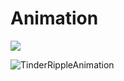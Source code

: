 # Animation

![](https://github.com/zdrjsonn/Animation/blob/master/TabBarItemAnimation/tabBarItemAnimation.gif)


![TinderRippleAnimation](https://github.com/zdrjsonn/Animation/blob/master/TinderRippleAnimation/TinderRippleAnimation.gif)


